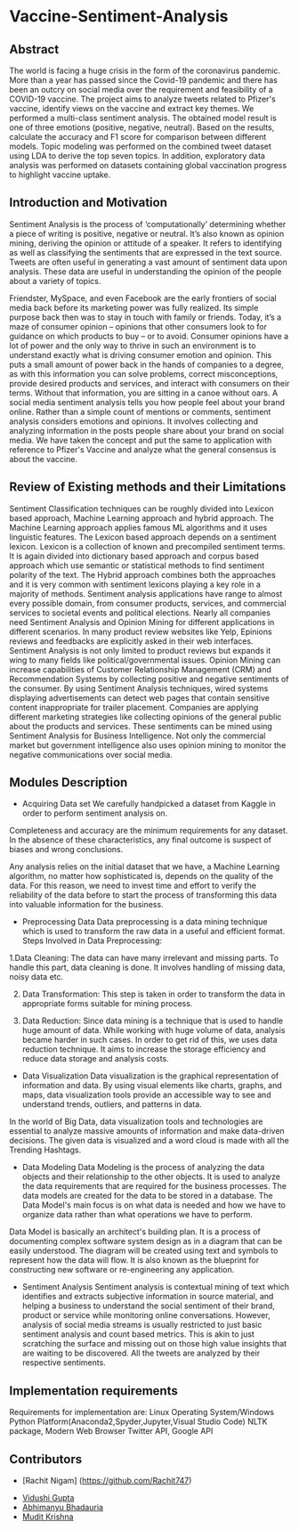 # Vaccine-Sentiment-Analysis
## Abstract
The world is facing a huge crisis in the form of the coronavirus pandemic. More than a year has passed since the Covid-19 pandemic and there has been an outcry on social media over the requirement and feasibility of a COVID-19 vaccine. The project aims to analyze tweets related to Pfizer's vaccine, identify views on the vaccine and extract key themes. We performed a multi-class sentiment analysis. The obtained model result is one of three emotions (positive, negative, neutral). Based on the results, calculate the accuracy and F1 score for comparison between different models. Topic modeling was performed on the combined tweet dataset using LDA to derive the top seven topics. In addition, exploratory data analysis was performed on datasets containing global vaccination progress to highlight vaccine uptake.


## Introduction and Motivation
Sentiment Analysis is the process of ‘computationally’ determining whether a piece of writing is positive, negative or neutral. It’s also known as opinion mining, deriving the opinion or attitude of a speaker. It refers to identifying as well as classifying the sentiments that are expressed in the text source. Tweets are often useful in generating a vast amount of sentiment data upon analysis. These data are useful in understanding the opinion of the people about a variety of topics.

Friendster, MySpace, and even Facebook are the early frontiers of social media back before its marketing power was fully realized. Its simple purpose back then was to stay in touch with family or friends. Today, it’s a maze of consumer opinion – opinions that other consumers look to for guidance on which products to buy – or to avoid.
Consumer opinions have a lot of power and the only way to thrive in such an environment is to understand exactly what is driving consumer emotion and opinion.
This puts a small amount of power back in the hands of companies to a degree, as with this information you can solve problems, correct misconceptions, provide desired products and services, and interact with consumers on their terms. Without that information, you are sitting in a canoe without oars.
A social media sentiment analysis tells you how people feel about your brand online. Rather than a simple count of mentions or comments, sentiment analysis considers emotions and opinions. It involves collecting and analyzing information in the posts people share about your brand on social media. We have taken the concept and put the same to application with reference to Pfizer's Vaccine and analyze what the general consensus is about the vaccine. 

## Review of Existing methods and their Limitations
Sentiment Classification techniques can be roughly divided into Lexicon based approach, Machine Learning approach and hybrid approach. The Machine Learning approach applies famous ML algorithms and it uses linguistic features. The Lexicon based approach depends on a sentiment lexicon. Lexicon is a collection of known and precompiled sentiment terms. It is again divided into dictionary based approach and corpus based approach which use semantic or statistical methods to find sentiment polarity of the text. The Hybrid approach combines both the approaches and it is very common with sentiment lexicons playing a key role in a majority of methods. 
Sentiment analysis applications have range to almost every possible domain, from consumer products, services, and commercial services to societal events and political elections. Nearly all companies need Sentiment Analysis and Opinion Mining for different applications in different scenarios. In many product review websites like Yelp, Epinions reviews and feedbacks are explicitly asked in their web interfaces. Sentiment Analysis is not only limited to product reviews but expands it wing to many fields like political/governmental issues. Opinion Mining can increase capabilities of Customer Relationship Management (CRM) and Recommendation Systems by collecting positive and negative sentiments of the consumer. By using Sentiment Analysis techniques, wired systems displaying advertisements can detect web pages that contain sensitive content inappropriate for trailer placement. Companies are applying different marketing strategies like collecting opinions of the general public about the products and services. These sentiments can be mined using Sentiment Analysis for Business Intelligence. Not only the commercial market but government intelligence also uses opinion mining to monitor the negative communications over social media.

## Modules Description
- Acquiring Data set
We carefully handpicked a dataset from Kaggle in order to perform sentiment analysis on.

Completeness and accuracy are the minimum requirements for any dataset. In the absence of these characteristics, any final outcome is suspect of biases and wrong conclusions.

Any analysis relies on the initial dataset that we have, a Machine Learning algorithm, no matter how sophisticated is, depends on the quality of the data. For this reason, we need to invest time and effort to verify the reliability of the data before to start the process of transforming this data into valuable information for the business.


- Preprocessing Data
Data preprocessing is a data mining technique which is used to transform the raw data in a useful and efficient format. 
           Steps Involved in Data Preprocessing: 

1.Data Cleaning: 
The data can have many irrelevant and missing parts. To handle this part, data cleaning is done. It involves handling of missing data, noisy data etc. 

2. Data Transformation: 
This step is taken in order to transform the data in appropriate forms suitable for mining process. 

3. Data Reduction: 
Since data mining is a technique that is used to handle huge amount of data. While working with huge volume of data, analysis became harder in such cases. In order to get rid of this, we uses data reduction technique. It aims to increase the storage efficiency and reduce data storage and analysis costs. 

- Data Visualization
Data visualization is the graphical representation of information and data. By using visual elements like charts, graphs, and maps, data visualization tools provide an accessible way to see and understand trends, outliers, and patterns in data.

In the world of Big Data, data visualization tools and technologies are essential to analyze massive amounts of information and make data-driven decisions. The given data is visualized and a word cloud is made with all the Trending Hashtags.

- Data Modeling
Data Modeling is the process of analyzing the data objects and their relationship to the other objects. It is used to analyze the data requirements that are required for the business processes. The data models are created for the data to be stored in a database. The Data Model's main focus is on what data is needed and how we have to organize data rather than what operations we have to perform.

Data Model is basically an architect's building plan. It is a process of documenting complex software system design as in a diagram that can be easily understood. The diagram will be created using text and symbols to represent how the data will flow. It is also known as the blueprint for constructing new software or re-engineering any application.

- Sentiment Analysis
Sentiment analysis is contextual mining of text which identifies and extracts subjective information in source material, and helping a business to understand the social sentiment of their brand, product or service while monitoring online conversations. However, analysis of social media streams is usually restricted to just basic sentiment analysis and count based metrics. This is akin to just scratching the surface and missing out on those high value insights that are waiting to be discovered. All the tweets are analyzed by their respective sentiments.

## Implementation requirements

Requirements for implementation are:
Linux Operating System/Windows
Python Platform(Anaconda2,Spyder,Jupyter,Visual Studio Code)
NLTK package,
Modern Web Browser
Twitter API, Google API

## Contributors
- [Rachit Nigam] (https://github.com/Rachit747)
* [Vidushi Gupta](https://github.com/Vidushi-Gupta)
* [Abhimanyu Bhadauria](https://github.com/Mnayu)
* [Mudit Krishna](https://github.com/mewdit)

